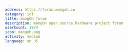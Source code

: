 ```yaml
---
address: https://forum.mangoh.io
category: IoT
title: mangOH forum
description: mangOH open source hardware project forum
userCount: 1874
icon: mangoh.png
activity: medium
language: en_US
---
```


